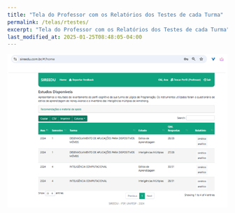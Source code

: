 ```yaml
---
title: "Tela do Professor com os Relatórios dos Testes de cada Turma"
permalink: /telas/rtestes/
excerpt: "Tela do Professor com os Relatórios dos Testes de cada Turma"
last_modified_at: 2025-01-25T08:48:05-04:00
---
```


![telas](/assets/images/tela9.PNG)